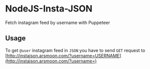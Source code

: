 # NodeJS-Insta-JSON

Fetch instagram feed by username with Puppeteer

## Usage

To get `@user` instagram feed in `JSON` you have to send `GET` request to [http://instajson.arsmoon.com/?username=USERNAME](http://instajson.arsmoon.com/?username=)
